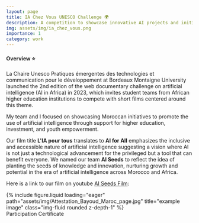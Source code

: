 ```yaml
---
layout: page
title: IA Chez Vous UNESCO Challenge 🌍
description: A competition to showcase innovative AI projects and initiatives from various countries, highlighting their potential to drive progress and address local challenges.
img: assets/img/ia_chez_vous.png
importance: 1
category: work
---
```


#### **Overview** ⭐
La Chaire Unesco Pratiques émergentes des technologies et communication pour le développement at Bordeaux Montaigne University launched the 2nd edition of the web documentary challenge on artificial intelligence (AI in Africa) in 2023, which invites student teams from African higher education institutions to compete with short films centered around this theme.

My team and I focused on showcasing Moroccan initiatives to promote the use of artificial intelligence through support for higher education, investment, and youth empowerment.

Our film title **L'IA pour tous** translates to **AI for All** emphasizes the inclusive and accessible nature of artificial intelligence suggesting a vision where AI is not just a technological advancement for the privileged but a tool that can benefit everyone. We named our team **AI Seeds** to reflect the idea of planting the seeds of knowledge and innovation, nurturing growth and potential in the era of artificial intelligence across Morocco and Africa.

Here is a link to our film on youtube [AI Seeds Film](https://www.youtube.com/watch?v=CHRCbBS-vl4&list=PL8CMWTcQuwgnze5NJD2tCrSQdLwjAQPfU&index=2):

<div class="row">
    <div class="col-sm mt-3 mt-md-0">
        {% include figure.liquid loading="eager" path="assets/img/Attestation_Bayoud_Maroc_page.jpg" title="example image" class="img-fluid rounded z-depth-1" %}
    </div>
</div>
<div class="caption">
    Participation Certificate
</div>